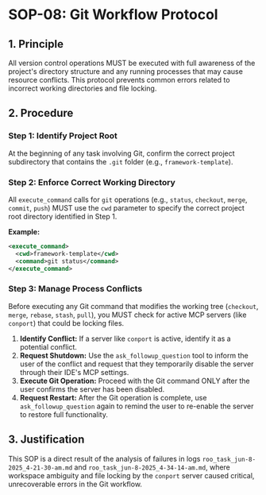 # SOP-08: Git Workflow Protocol

## 1. Principle

All version control operations MUST be executed with full awareness of the project's directory structure and any running processes that may cause resource conflicts. This protocol prevents common errors related to incorrect working directories and file locking.

## 2. Procedure

### Step 1: Identify Project Root

At the beginning of any task involving Git, confirm the correct project subdirectory that contains the `.git` folder (e.g., `framework-template`).

### Step 2: Enforce Correct Working Directory

All `execute_command` calls for `git` operations (e.g., `status`, `checkout`, `merge`, `commit`, `push`) MUST use the `cwd` parameter to specify the correct project root directory identified in Step 1.

**Example:**
```xml
<execute_command>
  <cwd>framework-template</cwd>
  <command>git status</command>
</execute_command>
```

### Step 3: Manage Process Conflicts

Before executing any Git command that modifies the working tree (`checkout`, `merge`, `rebase`, `stash`, `pull`), you MUST check for active MCP servers (like `conport`) that could be locking files.

1.  **Identify Conflict:** If a server like `conport` is active, identify it as a potential conflict.
2.  **Request Shutdown:** Use the `ask_followup_question` tool to inform the user of the conflict and request that they temporarily disable the server through their IDE's MCP settings.
3.  **Execute Git Operation:** Proceed with the Git command ONLY after the user confirms the server has been disabled.
4.  **Request Restart:** After the Git operation is complete, use `ask_followup_question` again to remind the user to re-enable the server to restore full functionality.

## 3. Justification

This SOP is a direct result of the analysis of failures in logs `roo_task_jun-8-2025_4-21-30-am.md` and `roo_task_jun-8-2025_4-34-14-am.md`, where workspace ambiguity and file locking by the `conport` server caused critical, unrecoverable errors in the Git workflow.